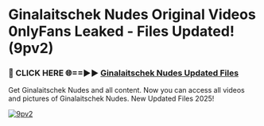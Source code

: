 # Ginalaitschek Nudes Original Videos 0nlyFans Leaked - Files Updated! (9pv2)

<h3>🔴 CLICK HERE 🌐==►► <a href="https://tinyurl.com/y5r63du9" rel="nofollow">Ginalaitschek Nudes Updated Files</a></h3>

Get Ginalaitschek Nudes and all content. Now you can access all videos and pictures of Ginalaitschek Nudes. New Updated Files 2025!

[![9pv2](https://i.imgur.com/UVo9nyh.gif)](https://tinyurl.com/y5r63du9)